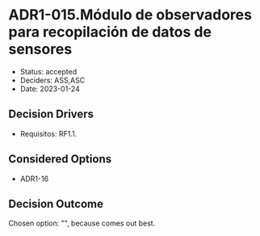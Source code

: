 # ADR1-015.Módulo de observadores para recopilación de datos de sensores

* Status: accepted
* Deciders: ASS,ASC
* Date: 2023-01-24

## Decision Drivers

* Requisitos: RF1.1.

## Considered Options

* ADR1-16

## Decision Outcome

Chosen option: "", because comes out best.
